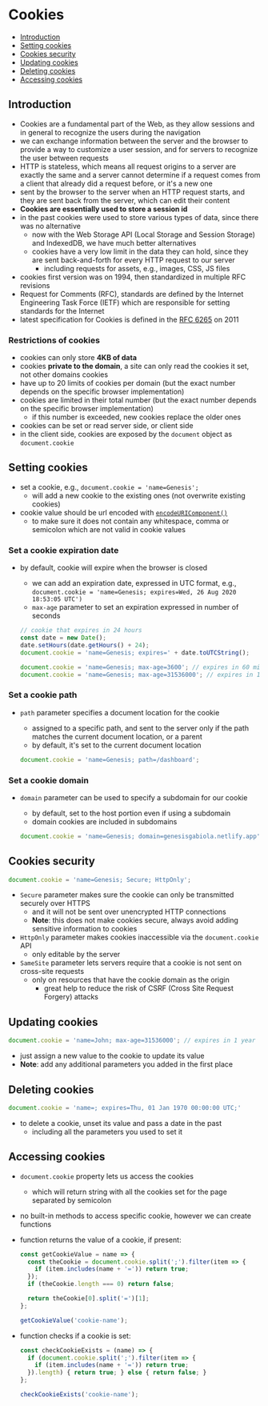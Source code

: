 # Cookies

- [Introduction](#introduction)
- [Setting cookies](#setting-cookies)
- [Cookies security](#cookies-security)
- [Updating cookies](#updating-cookies)
- [Deleting cookies](#deleting-cookies)
- [Accessing cookies](#accessing-cookies)


## Introduction

- Cookies are a fundamental part of the Web, as they allow sessions and in general to recognize the users during the navigation
- we can exchange information between the server and the browser to provide a way to customize a user session, and for servers to recognize the user between requests
- HTTP is stateless, which means all request origins to a server are exactly the same and a server cannot determine if a request comes from a client that already did a request before, or it's a new one
- sent by the browser to the server when an HTTP request starts, and they are sent back from the server, which can edit their content
- **Cookies are essentially used to store a session id**
- in the past cookies were used to store various types of data, since there was no alternative
  - now with the Web Storage API (Local Storage and Session Storage) and IndexedDB, we have much better alternatives
  - cookies have a very low limit in the data they can hold, since they are sent back-and-forth for every HTTP request to our server
    - including requests for assets, e.g., images, CSS, JS files
- cookies first version was on 1994, then standardized in multiple RFC revisions
- Request for Comments (RFC), standards are defined by the Internet Engineering Task Force (IETF) which are responsible for setting standards for the Internet
- latest specification for Cookies is defined in the [RFC 6265](https://tools.ietf.org/html/rfc6265) on 2011

### Restrictions of cookies

- cookies can only store **4KB of data**
- cookies **private to the domain**, a site can only read the cookies it set, not other domains cookies
- have up to 20 limits of cookies per domain (but the exact number depends on the specific browser implementation)
- cookies are limited in their total number (but the exact number depends on the specific browser implementation)
  - if this number is exceeded, new cookies replace the older ones
- cookies can be set or read server side, or client side
- in the client side, cookies are exposed by the `document` object as `document.cookie`


## Setting cookies

- set a cookie, e.g., `document.cookie = 'name=Genesis';`
  - will add a new cookie to the existing ones (not overwrite existing cookies)
- cookie value should be url encoded with [`encodeURIComponent()`](https://developer.mozilla.org/en-US/docs/Web/JavaScript/Reference/Global_Objects/encodeURIComponent)
  - to make sure it does not contain any whitespace, comma or semicolon which are not valid in cookie values

### Set a cookie expiration date

- by default, cookie will expire when the browser is closed
  - we can add an expiration date, expressed in UTC format, e.g., `document.cookie = 'name=Genesis; expires=Wed, 26 Aug 2020 18:53:05 UTC')`
  - `max-age` parameter to set an expiration expressed in number of seconds

  ```js
  // cookie that expires in 24 hours
  const date = new Date();
  date.setHours(date.getHours() + 24);
  document.cookie = 'name=Genesis; expires=' + date.toUTCString();

  document.cookie = 'name=Genesis; max-age=3600'; // expires in 60 minutes
  document.cookie = 'name=Genesis; max-age=31536000'; // expires in 1 year
  ```

### Set a cookie path

- `path` parameter specifies a document location for the cookie
  - assigned to a specific path, and sent to the server only if the path matches the current document location, or a parent
  - by default, it's set to the current document location

  ```js
  document.cookie = 'name=Genesis; path=/dashboard';
  ```

### Set a cookie domain

- `domain` parameter can be used to specify a subdomain for our cookie
  - by default, set to the host portion even if using a subdomain
  - domain cookies are included in subdomains

  ```js
  document.cookie = 'name=Genesis; domain=genesisgabiola.netlify.app';
  ```


## Cookies security

```js
document.cookie = 'name=Genesis; Secure; HttpOnly';
```

- `Secure` parameter makes sure the cookie can only be transmitted securely over HTTPS
  - and it will not be sent over unencrypted HTTP connections
  - **Note**: this does not make cookies secure, always avoid adding sensitive information to cookies
- `HttpOnly` parameter makes cookies inaccessible via the `document.cookie` API
  - only editable by the server
- `SameSite` parameter lets servers require that a cookie is not sent on cross-site requests
  - only on resources that have the cookie domain as the origin
    - great help to reduce the risk of CSRF (Cross Site Request Forgery) attacks




## Updating cookies

```js
document.cookie = 'name=John; max-age=31536000'; // expires in 1 year
```

- just assign a new value to the cookie to update its value
- **Note**: add any additional parameters you added in the first place


## Deleting cookies

```js
document.cookie = 'name=; expires=Thu, 01 Jan 1970 00:00:00 UTC;'
```

- to delete a cookie, unset its value and pass a date in the past
  - including all the parameters you used to set it


## Accessing cookies

- `document.cookie` property lets us access the cookies
  - which will return string with all the cookies set for the page separated by semicolon
- no built-in methods to access specific cookie, however we can create functions
- function returns the value of a cookie, if present:

  ```js
  const getCookieValue = name => {
    const theCookie = document.cookie.split(';').filter(item => {
      if (item.includes(name + '=')) return true;
    });
    if (theCookie.length === 0) return false;

    return theCookie[0].split('=')[1];
  };

  getCookieValue('cookie-name');
  ```

- function checks if a cookie is set:

  ```js
  const checkCookieExists = (name) => {
    if (document.cookie.split(';').filter(item => {
      if (item.includes(name + '=')) return true;
    }).length) { return true; } else { return false; }
  };

  checkCookieExists('cookie-name');
  ```
